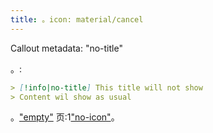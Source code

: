 ```yaml
---
title: 。icon: material/cancel
---
```


Callout metadata: "no-title"

。:

```md
> [!info|no-title] This title will not show
> Content wil show as usual
```

。["empty"](../combined-styling/page-1.md)
页:1["no-icon"](../icon-styling/page-1.md)。

